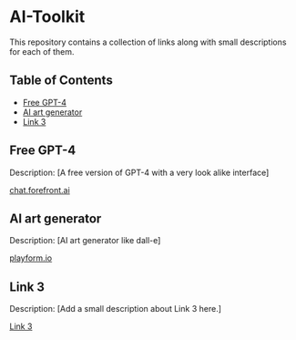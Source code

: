 # AI-Toolkit
This repository contains a collection of links along with small descriptions for each of them.

## Table of Contents

- [Free GPT-4](#Free-GPT-4)
- [AI art generator](#AI-art-generator)
- [Link 3](#link-3)

## Free GPT-4

Description: [A free version of GPT-4 with a very look alike interface]

[chat.forefront.ai](https://chat.forefront.ai/)

## AI art generator

Description: [AI art generator like dall-e]

[playform.io](https://www.playform.io/)

## Link 3

Description: [Add a small description about Link 3 here.]

[Link 3](https://www.example.com)
